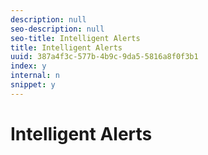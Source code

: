 ```yaml
---
description: null
seo-description: null
seo-title: Intelligent Alerts
title: Intelligent Alerts
uuid: 387a4f3c-577b-4b9c-9da5-5816a8f0f3b1
index: y
internal: n
snippet: y
---
```


# Intelligent Alerts

